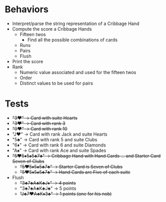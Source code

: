 # Behaviors

- Interpret/parse the string representation of a Cribbage Hand
- Compute the score a Cribbage Hands
  - Fifteen twos
    - Find all the possible combinations of cards
  - Runs
  - Pairs
  - Flush
- Print the score
- Rank
  - Numeric value associated and used for the fifteen twos
  - Order
  - Distinct values to be used for pairs

# Tests

- ~~"3♥" -> Card with suite Hearts~~
- ~~"3♥" -> Card with rank 3~~
- ~~"0♥" -> Card with rank 10~~
- "J♥" -> Card with rank Jack and suite Hearts
- "5♣" -> Card with rank 5 and suite Clubs
- "6♦" -> Card with rank 6 and suite Diamonds
- "A♠" -> Card with rank Ace and suite Spades
- ~~"5♥5♦5♠5♣7♣" -> Cribbage Hand with Hand Cards ... and Starter Card Seven of Clubs~~
  - ~~"5♥5♦5♠5♣7♣" -> Starter Card is Seven of Clubs~~
  - ~~"5♥5♦5♠5♣7♣" -> Hand Cards are Five of each suite~~
- Flush
  - ~~"3♣7♣A♣K♣J♦" -> 4 points~~
  - "3♣7♣A♣K♣J♣" -> 5 points
  - ~~"J♣7♥A♣K♦3♣" -> 1 points (one for his nob)~~